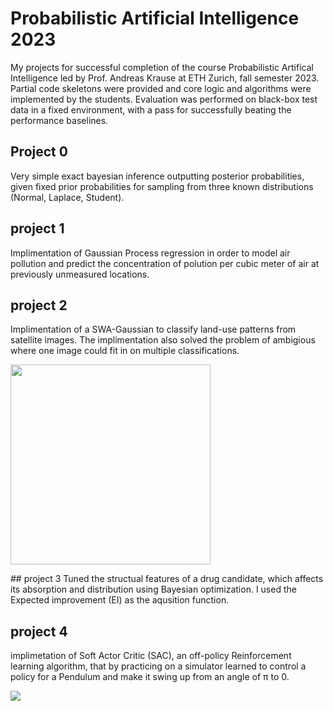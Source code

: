 # Probabilistic Artificial Intelligence 2023
My projects for successful completion of the course Probabilistic Artifical Intelligence led by Prof. Andreas Krause at ETH Zurich, fall semester 2023. Partial code skeletons were provided and core logic and algorithms were implemented by the students. Evaluation was performed on black-box test data in a fixed environment, with a pass for successfully beating the performance baselines.

## Project 0 
Very simple exact bayesian inference outputting posterior probabilities, given fixed prior probabilities for sampling from three known distributions (Normal, Laplace, Student).

## project 1
Implimentation of Gaussian Process regression in order to model air pollution and predict the concentration of polution per cubic meter of air at previously unmeasured locations.

## project 2
Implimentation of a SWA-Gaussian to classify land-use patterns from satellite images. The implimentation also solved the problem of ambigious where one image could fit in on multiple classifications. 

<p align="left">
  <img src="https://github.com/epichome/Probabilistic-Artificial-Intelligence-2023/blob/main/Media/satellite.png" height="320">  
</p>
## project 3
Tuned the structual features of a drug candidate, which affects its absorption and distribution using Bayesian optimization. I used the Expected improvement (EI) as the aqusition function.

## project 4
implimetation of Soft Actor Critic (SAC), an off-policy Reinforcement learning algorithm, that by practicing on a simulator learned to control a policy for a Pendulum and make it swing up from an angle of π to 0. 

<p align="left">
  <img src="https://github.com/epichome/Probabilistic-Artificial-Intelligence-2023/blob/main/Media/pendulum_episode.gif" >  
</p>